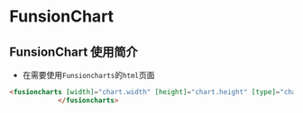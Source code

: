 # FunsionChart

## FunsionChart 使用简介

* 在需要使用`Funsioncharts`的`html`页面

```html
<fusioncharts [width]="chart.width" [height]="chart.height" [type]="chart.type" [dataFormat]="chart.dataFormat" [dataSource]="column2d.dataSource">
            </fusioncharts>
```



